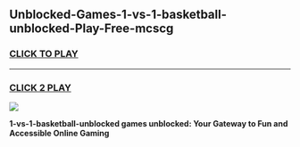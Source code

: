 
## Unblocked-Games-1-vs-1-basketball-unblocked-Play-Free-mcscg
<h3>
<a href="https://premium76.site?title=1-vs-1-basketball-unblocked&ref=21A">CLICK TO PLAY</a></h3>
<hr>

<h3>
<a href="https://premium76.site?title=1-vs-1-basketball-unblocked&ref=21A">CLICK 2 PLAY</a>
  
</h3>

<a href="https://premium76.site?title=1-vs-1-basketball-unblocked&ref=21A"><img src="https://clearcache.store/games.png"></a>


**1-vs-1-basketball-unblocked games unblocked: Your Gateway to Fun and Accessible Online Gaming**
